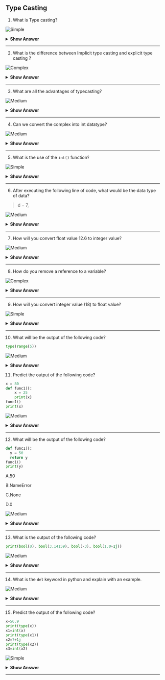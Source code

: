 ## Type Casting

1. What is Type casting?

![Simple](https://github.com/revaturelabs/interviewquestions/blob/dev/ComplexityTags/simple%20(2).svg)

<details><summary> <b>Show Answer</b> </summary>
  
> In python type casting is a method to change the variables/values declared in a certain data type into a different data type to match the operation required to be performed by the code snippet.
The type casting process's execution can be performed by using two different types of type casting,
1)Implicit type casting
2)Explicit type casting
  
  </details>
  
  ---

2. What is the difference between Implicit type casting and explicit type casting ?

![Complex](https://github.com/revaturelabs/interviewquestions/blob/dev/ComplexityTags/Complex%20(2).svg)

<details><summary> <b>Show Answer</b> </summary>
  
> Implicit casting doesn't require a casting operator. Implicit Type Conversion is automatically performed by the Python interpreter. Python avoids the loss of data in Implicit Type Conversion. Explicit type casting is performed by the programmer. Explicit Type Conversion is also called Type Casting, the data types of objects are converted using predefined functions by the user.

</details>

---

3. What are all the advantages of typecasting?

![Medium](https://github.com/revaturelabs/interviewquestions/blob/dev/ComplexityTags/Medium%20(2).svg)

<details><summary> <b>Show Answer</b> </summary>
  
 > - Python provides the loss of data implicit type conversion.
 > - In python automatically converts one data type to another data type. This process doesn't need any user involvement, python promotes the conversion of lower data types.
 > - For example, integer to higher data type says float to avoid data loss. This type of conversion or type of casting is called UpCasting.
  
  </details>
  
  ---

4. Can we convert the complex into int datatype?

![Medium](https://github.com/revaturelabs/interviewquestions/blob/dev/ComplexityTags/Medium%20(2).svg)

<details><summary> <b>Show Answer</b> </summary>
  
  > No, we can't
  > We can convert any type to int type, but we cannot perform complex to int type.
  
  </details>
  
  ---
  
5. What is the use of the `int()` function?

![Simple](https://github.com/revaturelabs/interviewquestions/blob/dev/ComplexityTags/simple%20(2).svg)

<details><summary> <b>Show Answer</b> </summary>
  
>  The `int()` function converts a string, hexadecimal, binary,octal and float to int. If the argument is a floating point, the conversion truncates the number. If the argument is outside the integer range, It converts the number into a long type.

  </details>
  
  ---
  
6. After executing the following line of code, what would be the data type of data?

> d = 7,

![Medium](https://github.com/revaturelabs/interviewquestions/blob/dev/ComplexityTags/Medium%20(2).svg)

<details><summary> <b>Show Answer</b> </summary>
  
> The data type of d is tuple. Because python tuple does not need brackets/parentheses, if there is more than one element, tuples need a comma to distinguish from a numeric data element.

</details>

---

7. How will you convert float value 12.6 to integer value?

![Medium](https://github.com/revaturelabs/interviewquestions/blob/dev/ComplexityTags/Medium%20(2).svg)

<details><summary> <b>Show Answer</b> </summary>
  
>  Float value can be converted to an integer value by calling the `int()` function.
  
**Example**:
  
```python  
a=7.5
print(type(a))
a1=int(a)
print(type(a1))
```
**Output**:
  
<class 'float'>
<class 'int'>
  
<details><summary> <b>Explanation</b> </summary> 
  
> In python `int()` function is used to convert a float value into integer.
  
</details>
</details>
  
  ---

8. How do you remove a reference to a variable?
  
![Complex](https://github.com/revaturelabs/interviewquestions/blob/dev/ComplexityTags/Complex%20(2).svg)

<details><summary> <b>Show Answer</b> </summary>
  <blockquote>
  
 - You can delete a reference to an object using the `del` keyword.
  
**Example**:
  
```python
a=8
print(a)
del(a)
print(a)
```
  
**Output**:
  
8
  
Traceback (most recent call last):
  
File "<string>", line 21, in <module>
  
NameError: name 'a' is not defined
    
    </blockquote>
  </details>
  
  ---
  
9. How will you convert integer value (18) to float value?
    
![Simple](https://github.com/revaturelabs/interviewquestions/blob/dev/ComplexityTags/simple%20(2).svg)

<details><summary> <b>Show Answer</b> </summary>
  
> Integer value can be converted to a Float value by calling the `float()` function.
  
**Example**:

  ```python
a=107
print(type(a))
a1=float(a)
print(type(a1))
 ```
  
**Output**: 
 
<class 'int'>
<class 'float'>
  
  </details>
  
  ---

10. What will be the output of the following code?

```python  
type(range(5))
```

  ![Medium](https://github.com/revaturelabs/interviewquestions/blob/dev/ComplexityTags/Medium%20(2).svg)
  
<details><summary> <b>Show Answer</b> </summary>
  
> The above program will return the data type as `range()`. 
  
<details><summary> <b>Explanation</b> </summary>
  
> In Python 3, the `range()`  function returns range object, not list.
  
  </details>
  </details>

11. Predict the output of the following code?

```python  
x = 80
def func1():
    x = 25
    print(x)
func1()
print(x)
```

![Medium](https://github.com/revaturelabs/interviewquestions/blob/dev/ComplexityTags/Medium%20(2).svg)
  
<details><summary> <b>Show Answer</b> </summary>
  <blockquote>
  
**Output**:
  
25
  
80
  
<details><summary> <b>Explanation</b> </summary>
  
> A variable declared outside of all functions has a GLOBAL SCOPE. Thus, it is accessible throughout the file. And variable declared inside a function is a local variable whose scope is limited to its function.
  
  </blockquote>
    </details>
  </details>
  
  ---

12. What will be the output of the following code?
  
  ```python
def func1():
    y = 50
    return y
func1()
print(y)
```
  
 A.50
  
 B.NameError
  
 C.None
  
 D.0
  
![Medium](https://github.com/revaturelabs/interviewquestions/blob/dev/ComplexityTags/Medium%20(2).svg)

<details><summary> <b>Show Answer</b> </summary>
  
> `NameError`
  
<details><summary> <b>Explanation</b> </summary>
  
> You will get an error as `NameError: name 'y' is not defined`. To access the function’s return value we must accept it using an assignment operator like this.
  
```python
def myfunc():
    y = 50
    return y
x = myfunc()
print(y)
```
  
  </details>
  </details>
  
  ---
  
13. What is the output of the following code?
  
```python
print(bool(0), bool(3.14159), bool(-3), bool(1.0+1j))
```
  
 ![Medium](https://github.com/revaturelabs/interviewquestions/blob/dev/ComplexityTags/Medium%20(2).svg) 
  
<details><summary> <b>Show Answer</b> </summary>
  
> False True True True
  
<details><summary> <b>Explanation</b> </summary>
  
> - If we pass zero values to bool() constructor, it will treat it as zero.
> - Any non-zero value is boolean True.
  
  </details>
  </details>
  
  ---

14. What is the `del` keyword in python and explain with an example.
  
![Medium](https://github.com/revaturelabs/interviewquestions/blob/dev/ComplexityTags/Medium%20(2).svg)
  
<details><summary> <b>Show Answer</b> </summary>
  
> `del` keyword is used to delete objects in python.
> You can delete a reference to an object using the del keyword.
  
**Example**:
  
```python  
a=8
print(a)
del(a)
print(a)
```
  
**Output**:
8
Traceback (most recent call last):
  File "<string>", line 21, in <module>
NameError: name 'a' is not defined
  
</details>

---
  
15. Predict the output of the following code?
  
```python  
x=56.9
print(type(x))
x1=int(x)
print(type(x1))
x2=7+1j
print(type(x2))
x3=int(x2)
```
 
![Simple](https://github.com/revaturelabs/interviewquestions/blob/dev/ComplexityTags/simple%20(2).svg)
  
<details><summary> <b>Show Answer</b> </summary>
  <blockquote>
  
<class 'float'>
<class 'int'>
<class 'complex'>
TypeError: can't convert complex to int
  
<details><summary> <b>Explanation</b> </summary>
  
  - It will be printing the type of x variable.
  - It will convert float to integer.
  - In line 6 it's converting complex to an integer. But, it will throw a type error because we can't able to convert the complex into integers.
  
  </blockquote>
  </details>
  </details>
  
  ---
